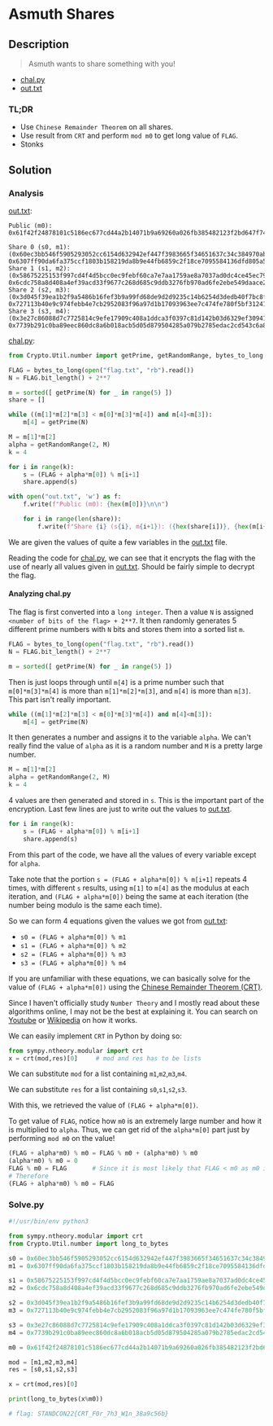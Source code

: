 # Asmuth Shares

## Description

> Asmuth wants to share something with you!

* [chal.py](../../../challenge\_files/STANDCON\_2022/Crypto/Asmuth%20Shares/challenge/chal.py)
* [out.txt](../../../challenge\_files/STANDCON\_2022/Crypto/Asmuth%20Shares/challenge/out.txt)

### TL;DR

* Use `Chinese Remainder Theorem` on all shares.
* Use result from `CRT` and perform `mod m0` to get long value of `FLAG`.
* Stonks

## Solution

### Analysis

[out.txt](../../../challenge\_files/STANDCON\_2022/Crypto/Asmuth%20Shares/challenge/out.txt):

```
Public (m0): 0x61f42f24878101c5186ec677cd44a2b14071b9a69260a026fb385482123f2bd647f74e8c569d3cad1c2d48ad6da58ceddd021c5d

Share 0 (s0, m1): (0x60ec3bb546f5905293052cc6154d632942ef447f3983665f34651637c34c384970abf40095368ffd426f5139ec3d1e07a868a830, 0x6307ff90da6fa375ccf1803b158219da8b9e44fb6859c2f18ce7095584136dfd805a5ac4ecea326c10863ed6e2e39ac82abc9c49)
Share 1 (s1, m2): (0x58675225153f997cd4f4d5bcc0ec9febf60ca7e7aa1759ae8a7037ad0dc4ce45ec79e49c3a1f8bb011adadc57e7d8a39bb845cad, 0x6cdc758a8d408a4ef39acd33f9677c268d685c9ddb3276fb970ad6fe2ebe549daace27fd7b05ca495ba3fe7fef9f9bbd23baf44d)
Share 2 (s2, m3): (0x3d045f39ea1b2f9a5486b16fef3b9a99fd68de9d2d9235c14b6254d3dedb40f7bc8f2087de7a111671426d83b6c9f1709ab90d89, 0x727113b40e9c974febb4e7cb2952083f96a97d1b17093963ee7c474fe780f5bf31241b540470c949593b363ca2c84d73584eb2f3)
Share 3 (s3, m4): (0x3e27c86088d7c7725814c9efe17909c408a1ddca3f0397c81d142b03d6329ef30941b558f22dc8bc20e752e4a6088a7067e76565, 0x7739b291c0ba89eec860dc8a6b018acb5d05d879504285a079b2785edac2cd543c6a86589071835d74f63524952910944b0977e7)
```

[chal.py](../../../challenge\_files/STANDCON\_2022/Crypto/Asmuth%20Shares/challenge/chal.py):

```python
from Crypto.Util.number import getPrime, getRandomRange, bytes_to_long

FLAG = bytes_to_long(open("flag.txt", "rb").read())
N = FLAG.bit_length() + 2**7

m = sorted([ getPrime(N) for _ in range(5) ])
share = []

while ((m[1]*m[2]*m[3] < m[0]*m[3]*m[4]) and m[4]<m[3]):
	m[4] = getPrime(N)

M = m[1]*m[2]
alpha = getRandomRange(2, M)
k = 4

for i in range(k):
    s = (FLAG + alpha*m[0]) % m[i+1]
    share.append(s)

with open("out.txt", 'w') as f:
    f.write(f"Public (m0): {hex(m[0])}\n\n")

    for i in range(len(share)):
        f.write(f"Share {i} (s{i}, m{i+1}): ({hex(share[i])}, {hex(m[i+1])})\n")
```

We are given the values of quite a few variables in the [out.txt](../../../challenge\_files/STANDCON\_2022/Crypto/Asmuth%20Shares/challenge/out.txt) file.

Reading the code for [chal.py](../../../challenge\_files/STANDCON\_2022/Crypto/Asmuth%20Shares/challenge/chal.py), we can see that it encrypts the flag with the use of nearly all values given in [out.txt](../../../challenge\_files/STANDCON\_2022/Crypto/Asmuth%20Shares/challenge/out.txt). Should be fairly simple to decrypt the flag.

#### Analyzing chal.py

The flag is first converted into a `long integer`. Then a value `N` is assigned `<number of bits of the flag> + 2**7`. It then randomly generates 5 different prime numbers with `N` bits and stores them into a sorted list `m`.

```python
FLAG = bytes_to_long(open("flag.txt", "rb").read())
N = FLAG.bit_length() + 2**7

m = sorted([ getPrime(N) for _ in range(5) ])
```

Then is just loops through until `m[4]` is a prime number such that `m[0]*m[3]*m[4]` is more than `m[1]*m[2]*m[3]`, and `m[4]` is more than `m[3]`. This part isn't really important.

```python
while ((m[1]*m[2]*m[3] < m[0]*m[3]*m[4]) and m[4]<m[3]):
	m[4] = getPrime(N)
```

It then generates a number and assigns it to the variable `alpha`. We can't really find the value of `alpha` as it is a random number and `M` is a pretty large number.

```python
M = m[1]*m[2]
alpha = getRandomRange(2, M)
k = 4
```

4 values are then generated and stored in `s`. This is the important part of the encryption. Last few lines are just to write out the values to [out.txt](../../../challenge\_files/STANDCON\_2022/Crypto/Asmuth%20Shares/challenge/out.txt).

```python
for i in range(k):
    s = (FLAG + alpha*m[0]) % m[i+1]
    share.append(s)
```

From this part of the code, we have all the values of every variable except for `alpha`.

Take note that the portion `s = (FLAG + alpha*m[0]) % m[i+1]` repeats 4 times, with different `s` results, using `m[1]` to `m[4]` as the modulus at each iteration, and `(FLAG + alpha*m[0])` being the same at each iteration (the number being modulo is the same each time).

So we can form 4 equations given the values we got from [out.txt](../../../challenge\_files/STANDCON\_2022/Crypto/Asmuth%20Shares/challenge/out.txt):

* `s0 = (FLAG + alpha*m[0]) % m1`
* `s1 = (FLAG + alpha*m[0]) % m2`
* `s2 = (FLAG + alpha*m[0]) % m3`
* `s3 = (FLAG + alpha*m[0]) % m4`

If you are unfamiliar with these equations, we can basically solve for the value of `(FLAG + alpha*m[0])` using the [Chinese Remainder Theorem (CRT)](https://en.wikipedia.org/wiki/Chinese\_remainder\_theorem).

Since I haven't officially study `Number Theory` and I mostly read about these algorithms online, I may not be the best at explaining it. You can search on [Youtube](https://www.youtube.com) or [Wikipedia](https://www.wikipedia.com) on how it works.

We can easily implement `CRT` in Python by doing so:

```python
from sympy.ntheory.modular import crt
x = crt(mod,res)[0] 	# mod and res has to be lists
```

We can substitute `mod` for a list containing `m1`,`m2`,`m3`,`m4`.

We can substitute `res` for a list containing `s0`,`s1`,`s2`,`s3`.

With this, we retrieved the value of `(FLAG + alpha*m[0])`.

To get value of `FLAG`, notice how `m0` is an extremely large number and how it is multiplied to `alpha`. Thus, we can get rid of the `alpha*m[0]` part just by performing `mod m0` on the value!

```python
(FLAG + alpha*m0) % m0 = FLAG % m0 + (alpha*m0) % m0
(alpha*m0) % m0 = 0
FLAG % m0 = FLAG       # Since it is most likely that FLAG < m0 as m0 is an extremely large number
# Therefore
(FLAG + alpha*m0) % m0 = FLAG
```

### Solve.py

```python
#!/usr/bin/env python3

from sympy.ntheory.modular import crt
from Crypto.Util.number import long_to_bytes

s0 = 0x60ec3bb546f5905293052cc6154d632942ef447f3983665f34651637c34c384970abf40095368ffd426f5139ec3d1e07a868a830
m1 = 0x6307ff90da6fa375ccf1803b158219da8b9e44fb6859c2f18ce7095584136dfd805a5ac4ecea326c10863ed6e2e39ac82abc9c49

s1 = 0x58675225153f997cd4f4d5bcc0ec9febf60ca7e7aa1759ae8a7037ad0dc4ce45ec79e49c3a1f8bb011adadc57e7d8a39bb845cad
m2 = 0x6cdc758a8d408a4ef39acd33f9677c268d685c9ddb3276fb970ad6fe2ebe549daace27fd7b05ca495ba3fe7fef9f9bbd23baf44d

s2 = 0x3d045f39ea1b2f9a5486b16fef3b9a99fd68de9d2d9235c14b6254d3dedb40f7bc8f2087de7a111671426d83b6c9f1709ab90d89
m3 = 0x727113b40e9c974febb4e7cb2952083f96a97d1b17093963ee7c474fe780f5bf31241b540470c949593b363ca2c84d73584eb2f3

s3 = 0x3e27c86088d7c7725814c9efe17909c408a1ddca3f0397c81d142b03d6329ef30941b558f22dc8bc20e752e4a6088a7067e76565
m4 = 0x7739b291c0ba89eec860dc8a6b018acb5d05d879504285a079b2785edac2cd543c6a86589071835d74f63524952910944b0977e7

m0 = 0x61f42f24878101c5186ec677cd44a2b14071b9a69260a026fb385482123f2bd647f74e8c569d3cad1c2d48ad6da58ceddd021c5d

mod = [m1,m2,m3,m4]
res = [s0,s1,s2,s3]

x = crt(mod,res)[0]

print(long_to_bytes(x%m0))

# flag: STANDCON22{CRT_F0r_7h3_W1n_38a9c56b}
```
